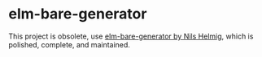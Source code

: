 # elm-bare-generator

This project is obsolete, use [elm-bare-generator by Nils Helmig](https://github.com/nilshelmig/elm-bare-generator), which is polished, complete, and maintained.
